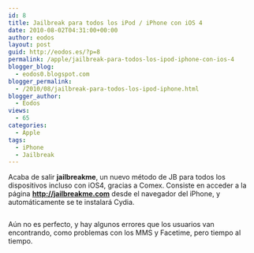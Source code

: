 ```yaml
---
id: 8
title: Jailbreak para todos los iPod / iPhone con iOS 4
date: 2010-08-02T04:31:00+00:00
author: eodos
layout: post
guid: http://eodos.es/?p=8
permalink: /apple/jailbreak-para-todos-los-ipod-iphone-con-ios-4
blogger_blog:
  - eodos0.blogspot.com
blogger_permalink:
  - /2010/08/jailbreak-para-todos-los-ipod-iphone.html
blogger_author:
  - Eodos
views:
  - 65
categories:
  - Apple
tags:
  - iPhone
  - Jailbreak
---
```

Acaba de salir **jailbreakme**, un nuevo método de JB para todos los dispositivos incluso con iOS4, gracias a Comex. Consiste en acceder a la página **<http://jailbreakme.com>** desde el navegador del iPhone, y automáticamente se te instalará Cydia.

<div class="separator" style="clear: both; text-align: center;">
  <a style="margin-left: 1em; margin-right: 1em;" href="https://i2.wp.com/iphoneros.com/wp-content/uploads/2010/08/nuevojailbreakuserland.jpg" data-rel="lightbox-0" title=""><img src="https://i2.wp.com/iphoneros.com/wp-content/uploads/2010/08/nuevojailbreakuserland.jpg?resize=320%2C153" border="0" alt="" data-recalc-dims="1" /></a>
</div>

Aún no es perfecto, y hay algunos errores que los usuarios van encontrando, como problemas con los MMS y Facetime, pero tiempo al tiempo.
